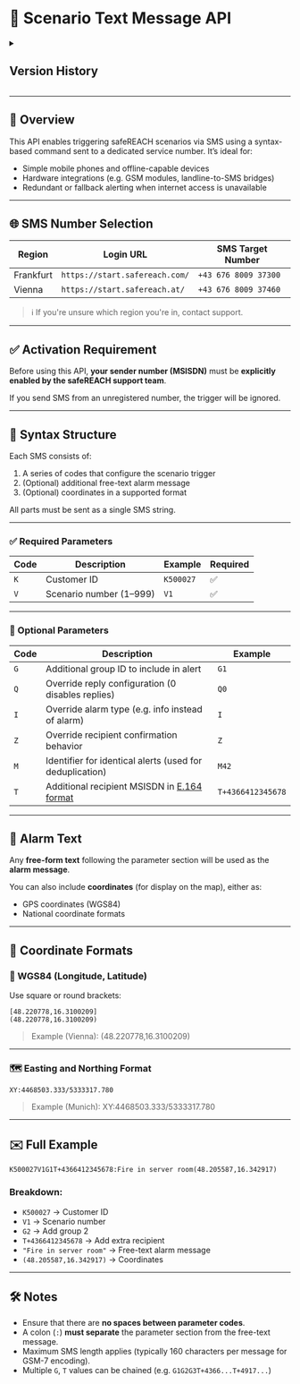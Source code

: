 # 📲 Scenario Text Message API

<details>
	<summary><h2> Version History</h2></summary>


| Version | Date | Changes |
| --- | --- | --- |
| v1.0 | 2021-09-27 | Initial draft |
| v1.1 | 2025-08-08 | Reworked structure and fixed some wordings. |

</details>

---

## 📘 Overview

This API enables triggering safeREACH scenarios via SMS using a syntax-based command sent to a dedicated service number. It’s ideal for:

- Simple mobile phones and offline-capable devices
- Hardware integrations (e.g. GSM modules, landline-to-SMS bridges)
- Redundant or fallback alerting when internet access is unavailable

---

## 🌐 SMS Number Selection

| Region | Login URL | SMS Target Number |
| --- | --- | --- |
| Frankfurt | `https://start.safereach.com/` | `+43 676 8009 37300` |
| Vienna | `https://start.safereach.at/` | `+43 676 8009 37460` |

> ℹ️ If you're unsure which region you're in, contact support.
> 

---

## ✅ Activation Requirement

Before using this API, **your sender number (MSISDN)** must be **explicitly enabled by the safeREACH support team**.

If you send SMS from an unregistered number, the trigger will be ignored.

---

## 🔑 Syntax Structure

Each SMS consists of:

1. A series of codes that configure the scenario trigger
2. (Optional) additional free-text alarm message
3. (Optional) coordinates in a supported format

All parts must be sent as a single SMS string.

---

### ✅ Required Parameters

| Code | Description | Example | Required |
| --- | --- | --- | --- |
| `K` | Customer ID | `K500027` | ✅ |
| `V` | Scenario number (1–999) | `V1` | ✅ |

---

### 🧩 Optional Parameters

| Code | Description | Example |
| --- | --- | --- |
| `G` | Additional group ID to include in alert | `G1` |
| `Q` | Override reply configuration (0 disables replies) | `Q0` |
| `I` | Override alarm type (e.g. info instead of alarm) | `I` |
| `Z` | Override recipient confirmation behavior | `Z` |
| `M` | Identifier for identical alerts (used for deduplication) | `M42` |
| `T` | Additional recipient MSISDN in [E.164 format](https://en.wikipedia.org/wiki/E.164) | `T+4366412345678` |

---

## 💬 Alarm Text

Any **free-form text** following the parameter section will be used as the **alarm message**.

You can also include **coordinates** (for display on the map), either as:

- GPS coordinates (WGS84)
- National coordinate formats

---

## 📍 Coordinate Formats

### 🧭 WGS84 (Longitude, Latitude)

Use square or round brackets:

```text
[48.220778,16.3100209]
(48.220778,16.3100209)
```

> Example (Vienna): (48.220778,16.3100209)
> 

---

### 🗺️ Easting and Northing Format

```text
XY:4468503.333/5333317.780
```

> Example (Munich): XY:4468503.333/5333317.780
> 

---

## ✉️ Full Example

```text
K500027V1G1T+4366412345678:Fire in server room(48.205587,16.342917)
```

### Breakdown:

- `K500027` → Customer ID
- `V1` → Scenario number
- `G2` → Add group 2
- `T+4366412345678` → Add extra recipient
- `"Fire in server room"` → Free-text alarm message
- `(48.205587,16.342917)` → Coordinates

---

## 🛠️ Notes

- Ensure that there are **no spaces between parameter codes**.
- A colon (`:`) **must separate** the parameter section from the free-text message.
- Maximum SMS length applies (typically 160 characters per message for GSM-7 encoding).
- Multiple `G`, `T` values can be chained (e.g. `G1G2G3T+4366...T+4917...`)
